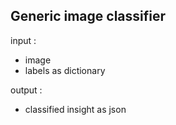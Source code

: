 ## Generic image classifier

input : 
- image
- labels as dictionary 

output :
- classified insight as json
